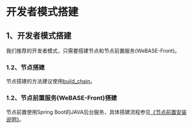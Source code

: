 # 开发者模式搭建

## 1、开发者模式搭建

我们推荐的开发者模式，只需要搭建节点和节点前置服务(WeBASE-Front)。

### 1.2、节点搭建

节点搭建的方法建议使用[build_chain](https://fisco-bcos-documentation.readthedocs.io/zh_CN/release-2.0/docs/installation.html)。

### 1.2、节点前置服务(WeBASE-Front)搭建

节点前置使用Spring Boot的JAVA后台服务，具体搭建流程参见[《节点前置安装说明》](../WeBASE-Front/install.md)。
